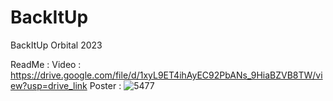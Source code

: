 # BackItUp
BackItUp Orbital 2023

ReadMe :
Video : https://drive.google.com/file/d/1xyL9ET4ihAyEC92PbANs_9HiaBZVB8TW/view?usp=drive_link 
Poster :
![5477](https://github.com/kimshitong/BackItUp/assets/61624243/d14c7c82-8506-4731-a3da-3529ce3776a8)

